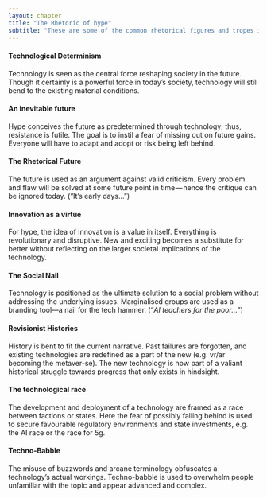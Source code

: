 ```yaml
---
layout: chapter
title: "The Rhetoric of hype"
subtitle: "These are some of the common rhetorical figures and tropes in the narratives of hype."
---
```


#### Technological Determinism
Technology is seen as the central force reshaping society in the future. Though it certainly is a powerful force in today’s society, technology will still bend to the existing material conditions.

#### An inevitable future
Hype conceives the future as predetermined through technology; thus, resistance is futile. The goal is to instil a fear of missing out on future gains. Everyone will have to adapt and adopt or risk being left behind .

#### The Rhetorical Future
The future is used as an argument against valid criticism. Every problem and flaw will be solved at some future point in time — hence the critique can be ignored today. (“It’s early days…”)

#### Innovation as a virtue
For hype, the idea of innovation is a value in itself. Everything is revolutionary and disruptive. New and exciting becomes a substitute for better without reflecting on the larger societal implications of the technology.

#### The Social Nail
Technology is positioned as the ultimate solution to a social problem without addressing the underlying issues. Marginalised groups are used as a branding tool—a nail for the tech hammer. (“*AI teachers for the poor…*”)

#### Revisionist Histories
History is bent to fit the current narrative. Past failures are forgotten, and existing technologies are redefined as a part of the new (e.g. vr/ar becoming the metaver-se). The new technology is now part of a valiant historical struggle towards progress that only exists in hindsight.

#### The technological race
The development and deployment of a technology are framed as a race between factions or states. Here the fear of possibly falling behind is used to secure favourable regulatory environments and state investments, e.g. the AI race or the race for 5g. 

#### Techno-Babble
The misuse of buzzwords and arcane terminology obfuscates a technology’s actual workings. Techno-babble is used to overwhelm people unfamiliar with the topic and appear advanced and complex.

